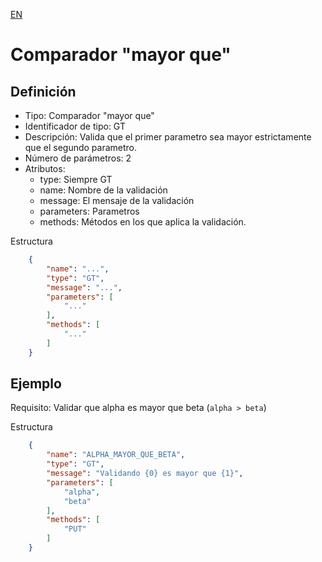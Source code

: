[EN](GT.md)
# Comparador "mayor que"

## Definición
* Tipo: Comparador "mayor que"
* Identificador de tipo: GT
* Descripción: Valida que el primer parametro sea mayor estrictamente que el segundo parametro.
* Número de parámetros: 2
* Atributos:
  * type: Siempre GT
  * name: Nombre de la validación
  * message: El mensaje de la validación
  * parameters: Parametros
  * methods: Métodos en los que aplica la validación.

Estructura
```json
	{
		"name": "...",
		"type": "GT",
		"message": "...",
		"parameters": [
			"..."
		],
		"methods": [
			"..."
		]
	}
```
## Ejemplo

Requisito: Validar que alpha es mayor que beta (`alpha > beta`)

Estructura
```json
	{
		"name": "ALPHA_MAYOR_QUE_BETA",
		"type": "GT",
		"message": "Validando {0} es mayor que {1}",
		"parameters": [
			"alpha",
			"beta"
		],
		"methods": [
			"PUT"
		]
	}
```
